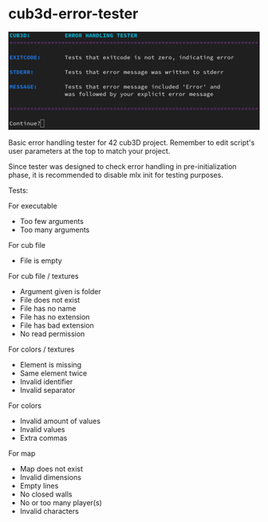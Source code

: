 # cub3d-error-tester

![example](example.png)

Basic error handling tester for 42 cub3D project. Remember to edit script's user parameters at the top to match your project.

Since tester was designed to check error handling in pre-initialization phase, it is recommended to disable mlx init for testing purposes.

Tests:

For executable
- Too few arguments
- Too many arguments

For cub file
- File is empty

For cub file / textures
- Argument given is folder
- File does not exist
- File has no name
- File has no extension
- File has bad extension
- No read permission

For colors / textures
- Element is missing
- Same element twice
- Invalid identifier
- Invalid separator

For colors
- Invalid amount of values
- Invalid values
- Extra commas

For map
- Map does not exist
- Invalid dimensions
- Empty lines
- No closed walls
- No or too many player(s)
- Invalid characters
